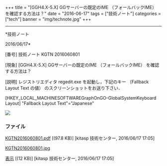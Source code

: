 ﻿+++
title = "[GGH4.X-5.X] GGサーバーの既定のIME （フォールバックIME） を確認する方法は？"
date = "2016-06-17"
tags = ["技術ノート"]
categories = ["tech"]
banner = "img/technote.jpg"
+++

-----------------------------------------------------------------------------------------------------------------------------

*技術ノート

2016/06/17*


[番号]
技術ノート KGTN 2016060801

[現象]
[GGH4.X-5.X] GGサーバーの既定のIME （フォールバックIME）
を確認する方法は？

[説明]
レジストリエディタ regedit.exe を起動し，下記のキー （Fallback Layout
Text の値） のスクリーンショットをお送り下さい．

[HKEY_LOCAL_MACHINESOFTWAREGraphOnGO-GlobalSystemKeyboard
Layout]
"Fallback Layout Text"="Japanese"

![](http://techreport.kitasp.net/attachments/download/2676/KGTN2016060801.jpg)


### ファイル

 
 


[KGTN2016060801.pdf](http://techreport.kitasp.net/attachments/download/2675/KGTN2016060801.pdf)
 [(97.8 KB)] [kitasp 技術センター, 2016/06/17
17:05]

[KGTN2016060801.jpg](http://techreport.kitasp.net/attachments/download/2676/KGTN2016060801.jpg)

[表示](http://techreport.kitasp.net/attachments/2676/KGTN2016060801.jpg "表示")
 [(12 KB)] [kitasp 技術センター, 2016/06/17
17:05]


 


 

